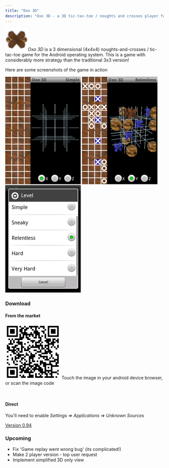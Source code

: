 ```yaml
---
title: "Oxo 3D"
description: "Oxo 3D - a 3D tic-tac-toe / noughts and crosses player for Android"
---
```


<p><img class="icon" src="icon.png" alt="*" /><em>Oxo 3D</em> is a 3 dimensional (4x4x4) noughts-and-crosses / tic-tac-toe game for the Android operating system.  This is a game with considerably more strategy than the traditional 3x3 version!</p>

<p>Here are some screenshots of the game in action</p>

<p>
  <img class="screenshot" src="empty.jpg" alt="Empty" />
  <img class="screenshot" src="xwin.jpg" alt="X Wins" />
  <img class="screenshot" src="levels.jpg" alt="Levels" />
</p>

<h3>Download</h3>

<h4>From the market</h4>

<p>
  <a href="market://search?q=pname:com.craig_wood.Oxo3d"><img class="icon" src="oxo3dqr.png" alt="Oxo 3D QR Code" title="Click to find Oxo 3D in the android market" /></a>
  Touch the image in your android device browser, or scan the image code
</p>
<br class="clear" />

<h4>Direct</h4>

<p>You'll need to enable <i>Settings =&gt; Applications =&gt; Unknown Sources</i></p>

<p><a href="../../pub/android/oxo3d/Oxo3d-v0.94.apk">Version 0.94</a></p>

<h3>Upcoming</h3>
<ul>
  <li>Fix 'Game replay went wrong bug' (its complicated!)</li>
  <li>Make 2 player version - top user request</li>
  <li>Implement simplified 3D only view</li>
</ul>
